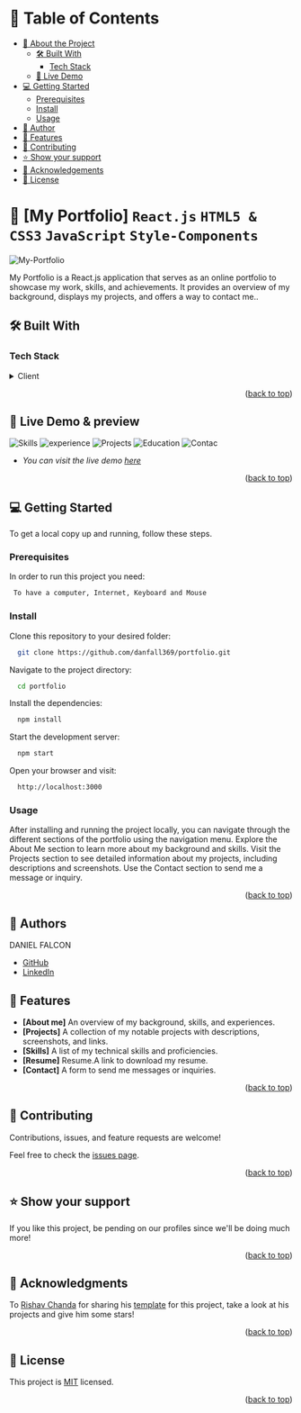 <a name="readme-top"></a>

<!-- TABLE OF CONTENTS -->

# 📗 Table of Contents

- [📖 About the Project](#about-project)
  - [🛠 Built With](#built-with)
    - [Tech Stack](#tech-stack)
  - [🚀 Live Demo](#live-demo)
- [💻 Getting Started](#getting-started)
  - [Prerequisites](#prerequisites)
  - [Install](#install)
  - [Usage](#usage)
- [👥 Author](#author)
- [🔭 Features](#features)
- [🤝 Contributing](#contributing)
- [⭐️ Show your support](#support)
- [🙏 Acknowledgements](#acknowledgements)
- [📝 License](#license)

<!-- PROJECT DESCRIPTION -->

# 📖 [My Portfolio] `React.js` `HTML5 & CSS3` `JavaScript` `Style-Components` <a name="about-project"></a>

![My-Portfolio](https://i.imgur.com/LDvs7lB.png)

My Portfolio is a React.js application that serves as an online portfolio to showcase my work, skills, and achievements. It provides an overview of my background, displays my projects, and offers a way to contact me..

## 🛠 Built With <a name="built-with"></a>

### Tech Stack <a name="tech-stack"></a>

<details>
    <summary>Client</summary>
    <ul>
      <li><a href="https://developer.mozilla.org/en-US/docs/Web/JavaScript">JavaScript</a></li>
      <li><a href="https://react.dev/">React</a></li>
      <li><a href="https://en.wikipedia.org/wiki/HTML5/">HTML 5</a></li>
      <li><a href="https://en.wikipedia.org/wiki/CSS">CSS 3</a></li>
    </ul>
  </details>

<p align="right">(<a href="#readme-top">back to top</a>)</p>

<!-- LIVE DEMO -->

## 🚀 Live Demo & preview <a name="live-demo"></a>

![Skills](https://i.imgur.com/6nA9tPN.png)
![experience](https://i.imgur.com/I2F3xn2.png)
![Projects](https://i.imgur.com/v1QyoWl.png)
![Education](https://i.imgur.com/csfs4Ce.png)
![Contac](https://i.imgur.com/wfGKXGd.png)

- _You can visit the live demo [here](https://)_

<p align="right">(<a href="#readme-top">back to top</a>)</p>

<!-- GETTING STARTED -->

## 💻 Getting Started <a name="getting-started"></a>

To get a local copy up and running, follow these steps.

### Prerequisites

In order to run this project you need:

```sh
 To have a computer, Internet, Keyboard and Mouse
```

### Install

Clone this repository to your desired folder:

```sh
  git clone https://github.com/danfall369/portfolio.git
```

Navigate to the project directory:

```sh
  cd portfolio
```

Install the dependencies:

```sh
  npm install
```

Start the development server:

```sh
  npm start
```

Open your browser and visit:

```sh
  http://localhost:3000
```

### Usage

After installing and running the project locally, you can navigate through the different sections of the portfolio using the navigation menu. Explore the About Me section to learn more about my background and skills. Visit the Projects section to see detailed information about my projects, including descriptions and screenshots. Use the Contact section to send me a message or inquiry.

<p align="right">(<a href="#readme-top">back to top</a>)</p>

<!-- AUTHOR -->

## 👥 Authors <a name="author"></a>

DANIEL FALCON

- [GitHub](https://github.com/Danfall369)
- [LinkedIn](https://www.linkedin.com/in/danfall/)

<!-- FEATURES -->

## 🔭 Features <a name="features"></a>

- **[About me]** An overview of my background, skills, and experiences.
- **[Projects]** A collection of my notable projects with descriptions, screenshots, and links.
- **[Skills]** A list of my technical skills and proficiencies.
- **[Resume]** Resume.A link to download my resume.
- **[Contact]** A form to send me messages or inquiries.

<p align="right">(<a href="#readme-top">back to top</a>)</p>

<!-- CONTRIBUTING -->

## 🤝 Contributing <a name="contributing"></a>

Contributions, issues, and feature requests are welcome!

Feel free to check the [issues page](../../issues/).

<p align="right">(<a href="#readme-top">back to top</a>)</p>

<!-- SUPPORT -->

## ⭐️ Show your support <a name="support"></a>

If you like this project, be pending on our profiles since we'll be doing much more!

<p align="right">(<a href="#readme-top">back to top</a>)</p>

<!-- ACKNOWLEDGEMENTS -->

## 🙏 Acknowledgments <a name="acknowledgements"></a>

To [Rishav Chanda](https://github.com/rishavchanda) for sharing his [template](https://github.com/rishavchanda/rishavchanda.github.io) for this project, take a look at his projects and give him some stars!

<p align="right">(<a href="#readme-top">back to top</a>)</p>

<!-- LICENSE -->

## 📝 License <a name="license"></a>

This project is [MIT](./LICENSE) licensed.

<p align="right">(<a href="#readme-top">back to top</a>)</p>
